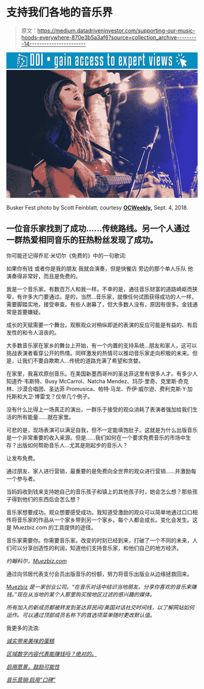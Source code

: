 # 支持我们各地的音乐界

> 原文：<https://medium.datadriveninvestor.com/supporting-our-music-hoods-everywhere-870e3b5a3af6?source=collection_archive---------14----------------------->

[![](img/44af4150e2365951b40fb6a13323bf49.png)](http://www.track.datadriveninvestor.com/1B9E)![](img/828409ac9a09e2ef2f03f9299d4c7eca.png)

Busker Fest photo by Scott Feinblatt, courtesy [**OCWeekly**](https://ocweekly.com/long-beachs-busker-fest-to-wrap-up-10-year-anniversary-celebration/)**,** Sept. 4, 2018.

## 一位音乐家找到了成功……传统路线。另一个人通过一群热爱相同音乐的狂热粉丝发现了成功。

你可能还记得乔尼·米切尔《免费的》中的一句歌词:

如果你有钱
或者你是我的朋友
我就会演奏，但是快餐店
旁边的那个单人乐队
他演奏得非常好，而且是免费的。

我是一个音乐家。有数百万人和我一样。不幸的是，通往音乐财富的道路崎岖而狭窄，有许多大门要通过。是的，当然…音乐家，就像任何试图获得成功的人一样，需要脚踏实地，接受审查。有些人谢幕了，但大多数人没有，原因有很多。金钱通常是首要嫌疑。

成长的天赋需要一个舞台。观察观众对稍纵即逝的表演的反应可能是有益的、有启发性的和令人沮丧的。

大多数音乐家在家乡的舞台上开始，有一个内置的支持系统…朋友和家人，这可以挑战表演者看穿公开的热情。同样激发的热情可以推动音乐家走向积极的未来。但是，让我们不要自欺欺人…传统的道路充满了希望和贪婪。

在家里，我喜欢原创音乐。在美国新墨西哥州的圣达菲这里有很多人才。有多少人知道乔·韦斯特、Busy McCarrol、Natcha Mendez、玛莎·里奇、克里斯·奇克林、沙漠合唱团、圣达菲 Promusica、帕特·马龙、乔伊·威尔逊、费利克斯·Y·加托斯和大卫·博雷戈？仅举几个例子。

没有什么比得上一场真正的演出，一群乐于接受的观众消耗了表演者强加给我们生活的所有能量……就在家里。

可悲的是，现场表演可以满足自我，但不一定能填饱肚子。这就是为什么出版音乐是一个非常重要的收入来源。但是……我们如何在一个要求免费音乐的市场中生存？出版如何帮助音乐人…尤其是刚起步的音乐人？

让发布免费。

通过朋友、家人进行营销，最重要的是免费向全世界的观众进行营销……并激励每一个参与者。

当妈妈收到钱来支持她自己的音乐孩子和镇上的其他孩子时，她会怎么想？那些孩子得到他们的东西后会怎么想？

音乐家想要成功。观众想要感受成功。我知道受激励的观众可以简单地通过口口相传将音乐家的作品从一个家乡带到另一个家乡。每个人都会成长。变化会发生。这是 Muezbiz.com 的工具提供的途径。

音乐家需要你。你需要音乐家。改变的时刻已经到来，打破了一个不同的未来，人们可以分享创造性的利润，知道他们支持音乐家，和他们自己的地方经济。

*约翰科尔，*[*Muezbiz.com*](http://Muezbiz.com)

通过向邻居代表支付会员出版音乐的份额，努力将音乐出版业从边缘拯救回来。

[Muezbiz](https://www.muezbiz.com) *是一家创业公司。“在音乐对话中结识当地朋友。分享你喜欢的音乐来赚钱。”现在从当地的某个人那里购买按地区过滤的感兴趣的媒体。*

*所有加入的新成员都被转发到圣达菲民间/美国对话社交时间线，以了解网站如何运作。可以通过顶部成员名称下的首选项菜单随时更改默认值。*

我更多的流浪:

[*诚实带来美味的蛋糕*](https://medium.com/datadriveninvestor/honesty-inspires-a-fabulous-cake-31318848eede)

[*区域数字内容代表能赚钱吗？绝对的。*](https://medium.com/datadriveninvestor/can-regional-digital-content-reps-make-money-absolutely-5df3460e9b20)

[*启用愿景，鼓励可能性*](https://medium.com/datadriveninvestor/enabling-visions-encouraging-possibility-2171356fd2d7)

[*音乐营销:启用“口碑”*](https://medium.com/@john_cole/music-marketing-enabling-word-of-mouth-7f3451c845da)